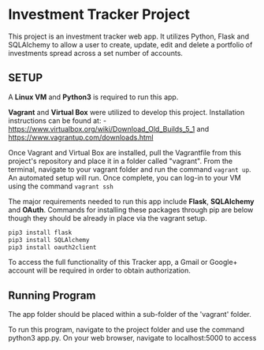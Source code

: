 # Investment Tracker Project

This project is an investment tracker web app. It utilizes Python, Flask and SQLAlchemy to allow a user to create, update, edit and delete a portfolio of investments spread across a set number of accounts.

## SETUP

A **Linux VM** and **Python3** is required to run this app.

**Vagrant** and **Virtual Box** were utilized to develop this project.  Installation instructions can be found at: -https://www.virtualbox.org/wiki/Download_Old_Builds_5_1 and https://www.vagrantup.com/downloads.html

Once Vagrant and Virtual Box are installed, pull the Vagrantfile from this project's repository and place it in a folder called "vagrant". From the terminal, navigate to your vagrant folder and run the command ```vagrant up```. An automated setup will run. Once complete, you can log-in to your VM using the command ```vagrant ssh```

The major requirements needed to run this app include **Flask**, **SQLAlchemy** and **OAuth**. Commands for installing these packages through pip are below though they should be already in place via the vagrant setup.

```bash
pip3 install flask
pip3 install SQLAlchemy
pip3 install oauth2client
```

To access the full functionality of this Tracker app, a Gmail or Google+ account will be required in order to obtain authorization.

## Running Program

The app folder should be placed within a sub-folder of the 'vagrant' folder.

To run this program, navigate to the project folder and use the command python3 app.py. On your web browser, navigate to localhost:5000 to access